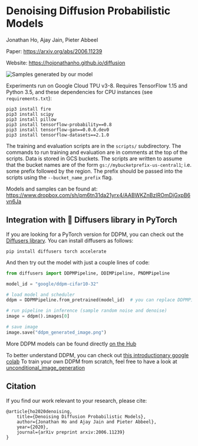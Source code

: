 # Denoising Diffusion Probabilistic Models

Jonathan Ho, Ajay Jain, Pieter Abbeel

Paper: https://arxiv.org/abs/2006.11239

Website: https://hojonathanho.github.io/diffusion

![Samples generated by our model](resources/samples.png)

Experiments run on Google Cloud TPU v3-8.
Requires TensorFlow 1.15 and Python 3.5, and these dependencies for CPU instances (see `requirements.txt`):
```
pip3 install fire
pip3 install scipy
pip3 install pillow
pip3 install tensorflow-probability==0.8
pip3 install tensorflow-gan==0.0.0.dev0
pip3 install tensorflow-datasets==2.1.0
```

The training and evaluation scripts are in the `scripts/` subdirectory.
The commands to run training and evaluation are in comments at the top of the scripts.
Data is stored in GCS buckets. The scripts are written to assume that the bucket names are of the form `gs://mybucketprefix-us-central1`; i.e. some prefix followed by the region.
The prefix should be passed into the scripts using the `--bucket_name_prefix` flag.

Models and samples can be found at: https://www.dropbox.com/sh/pm6tn31da21yrx4/AABWKZnBzIROmDjGxpB6vn6Ja

## **Integration with 🤗 Diffusers library in PyTorch**

If you are looking for a PyTorch version for DDPM, you can check out the [Diffusers library](https://huggingface.co/docs/diffusers/api/pipelines/ddpm).
You can install diffusers as follows:

```
pip install diffusers torch accelerate
```

And then try out the model with just a couple lines of code:

```python
from diffusers import DDPMPipeline, DDIMPipeline, PNDMPipeline

model_id = "google/ddpm-cifar10-32"

# load model and scheduler
ddpm = DDPMPipeline.from_pretrained(model_id)  # you can replace DDPMPipeline with DDIMPipeline or PNDMPipeline for faster inference

# run pipeline in inference (sample random noise and denoise)
image = ddpm().images[0]

# save image
image.save("ddpm_generated_image.png")
```

More DDPM models can be found directly [on the Hub](https://huggingface.co/models?library=diffusers&sort=downloads&search=ddpm)

To better understand DDPM, you can check out [this introductionary google colab](https://colab.research.google.com/github/huggingface/notebooks/blob/main/diffusers/diffusers_intro.ipynb)
To train your own DDPM from scratch, feel free to have a look at [unconditional_image_generation](https://github.com/huggingface/diffusers/tree/main/examples/unconditional_image_generation)

## Citation
If you find our work relevant to your research, please cite:
```
@article{ho2020denoising,
    title={Denoising Diffusion Probabilistic Models},
    author={Jonathan Ho and Ajay Jain and Pieter Abbeel},
    year={2020},
    journal={arXiv preprint arxiv:2006.11239}
}
```
